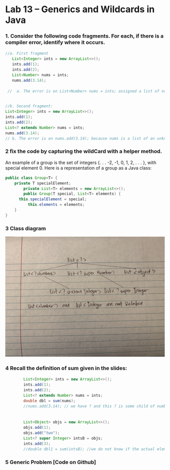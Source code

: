 # Lab 13 – Generics and Wildcards in Java


### 1. Consider the following code fragments. For each, if there is a compiler error, identify where it occurs.
```java
//a. First fragment
   List<Integer> ints = new ArrayList<>();
   ints.add(1);
   ints.add(2);
   List<Number> nums = ints;
   nums.add(3.14);
   
 //  a. The error is on List<Number> nums = ints; assigned a list of numbers, which is not allowed by java in generics becausre they are not covariant

```

```java

//b. Second fragment:
List<Integer> ints = new ArrayList<>();
ints.add(1);
ints.add(2);
List<? extends Number> nums = ints;
nums.add(3.14);
// b. The error is on nums.add(3.14); because nums is a list of an unknown type that extends Number, and you cannot add elements to it.
```

###  2 fix the code by capturing the wildCard with a helper method. 

An example of a group is the set of integers {. . . -2, -1, 0, 1, 2, . . . }, with special element 0.
Here is a representation of a group as a Java class:

```java
public class Group<T> {
  	private T specialElement;
		private List<T> elements = new ArrayList<>();
		public Group(T special, List<T> elements) {
      this.specialElement = special;
		  this.elements = elements;
    }
}
```



### 3 Class diagram

![prob3.jpeg](prob3.jpeg)

### 4 Recall the definition of sum given in the slides:



```java
        List<Integer> ints = new ArrayList<>();
        ints.add(1);
        ints.add(2);
        List<? extends Number> nums = ints;
        double dbl = sum(nums);
        //nums.add(3.14); // we have ? and this ? is some child of number that we don't know, so the program doesn't know what type are we going to enter


        List<Object> objs = new ArrayList<>();
        objs.add(1);
        objs.add("two");
        List<? super Integer> intsB = objs;
        ints.add(3);
        //double dbl1 = sum(intsB); //we do not know if the actual elements inside intsB are Number or not
```



### 5 Generic Problem [Code on Github]